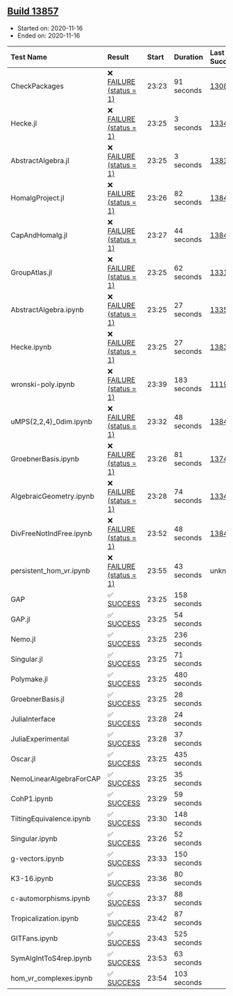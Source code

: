 ## [Build 13857](https://oscarci.mathematik.uni-kl.de/job/oscar/13857/)

* Started on: 2020-11-16
* Ended on: 2020-11-16

| Test Name    | Result | Start | Duration | Last Success | First Failure |
|:-------------|:-------|:------|:---------|:-------------|:--------------|
| CheckPackages | ❌ [FAILURE (status = 1)](https://oscarci.mathematik.uni-kl.de/job/oscar/13857/artifact/logs/build-13857/CheckPackages.log) | 23:23 | 91 seconds | [13085](https://oscarci.mathematik.uni-kl.de/job/oscar/13085/) | [13086](https://oscarci.mathematik.uni-kl.de/job/oscar/13086/) |
| Hecke.jl | ❌ [FAILURE (status = 1)](https://oscarci.mathematik.uni-kl.de/job/oscar/13857/artifact/logs/build-13857/Hecke.jl.log) | 23:25 | 3 seconds | [13341](https://oscarci.mathematik.uni-kl.de/job/oscar/13341/) | [13342](https://oscarci.mathematik.uni-kl.de/job/oscar/13342/) |
| AbstractAlgebra.jl | ❌ [FAILURE (status = 1)](https://oscarci.mathematik.uni-kl.de/job/oscar/13857/artifact/logs/build-13857/AbstractAlgebra.jl.log) | 23:25 | 3 seconds | [13837](https://oscarci.mathematik.uni-kl.de/job/oscar/13837/) | [13838](https://oscarci.mathematik.uni-kl.de/job/oscar/13838/) |
| HomalgProject.jl | ❌ [FAILURE (status = 1)](https://oscarci.mathematik.uni-kl.de/job/oscar/13857/artifact/logs/build-13857/HomalgProject.jl.log) | 23:26 | 82 seconds | [13845](https://oscarci.mathematik.uni-kl.de/job/oscar/13845/) | [13846](https://oscarci.mathematik.uni-kl.de/job/oscar/13846/) |
| CapAndHomalg.jl | ❌ [FAILURE (status = 1)](https://oscarci.mathematik.uni-kl.de/job/oscar/13857/artifact/logs/build-13857/CapAndHomalg.jl.log) | 23:27 | 44 seconds | [13845](https://oscarci.mathematik.uni-kl.de/job/oscar/13845/) | [13846](https://oscarci.mathematik.uni-kl.de/job/oscar/13846/) |
| GroupAtlas.jl | ❌ [FAILURE (status = 1)](https://oscarci.mathematik.uni-kl.de/job/oscar/13857/artifact/logs/build-13857/GroupAtlas.jl.log) | 23:25 | 62 seconds | [13311](https://oscarci.mathematik.uni-kl.de/job/oscar/13311/) | [13312](https://oscarci.mathematik.uni-kl.de/job/oscar/13312/) |
| AbstractAlgebra.ipynb | ❌ [FAILURE (status = 1)](https://oscarci.mathematik.uni-kl.de/job/oscar/13857/artifact/logs/build-13857/AbstractAlgebra.ipynb.log) | 23:25 | 27 seconds | [13355](https://oscarci.mathematik.uni-kl.de/job/oscar/13355/) | [13356](https://oscarci.mathematik.uni-kl.de/job/oscar/13356/) |
| Hecke.ipynb | ❌ [FAILURE (status = 1)](https://oscarci.mathematik.uni-kl.de/job/oscar/13857/artifact/logs/build-13857/Hecke.ipynb.log) | 23:25 | 27 seconds | [13837](https://oscarci.mathematik.uni-kl.de/job/oscar/13837/) | [13838](https://oscarci.mathematik.uni-kl.de/job/oscar/13838/) |
| wronski-poly.ipynb | ❌ [FAILURE (status = 1)](https://oscarci.mathematik.uni-kl.de/job/oscar/13857/artifact/logs/build-13857/wronski-poly.ipynb.log) | 23:39 | 183 seconds | [11192](https://oscarci.mathematik.uni-kl.de/job/oscar/11192/) | [11193](https://oscarci.mathematik.uni-kl.de/job/oscar/11193/) |
| uMPS(2,2,4)_0dim.ipynb | ❌ [FAILURE (status = 1)](https://oscarci.mathematik.uni-kl.de/job/oscar/13857/artifact/logs/build-13857/uMPS-2-2-4-_0dim.ipynb.log) | 23:32 | 48 seconds | [13841](https://oscarci.mathematik.uni-kl.de/job/oscar/13841/) | [13842](https://oscarci.mathematik.uni-kl.de/job/oscar/13842/) |
| GroebnerBasis.ipynb | ❌ [FAILURE (status = 1)](https://oscarci.mathematik.uni-kl.de/job/oscar/13857/artifact/logs/build-13857/GroebnerBasis.ipynb.log) | 23:26 | 81 seconds | [13748](https://oscarci.mathematik.uni-kl.de/job/oscar/13748/) | [13749](https://oscarci.mathematik.uni-kl.de/job/oscar/13749/) |
| AlgebraicGeometry.ipynb | ❌ [FAILURE (status = 1)](https://oscarci.mathematik.uni-kl.de/job/oscar/13857/artifact/logs/build-13857/AlgebraicGeometry.ipynb.log) | 23:28 | 74 seconds | [13341](https://oscarci.mathematik.uni-kl.de/job/oscar/13341/) | [13342](https://oscarci.mathematik.uni-kl.de/job/oscar/13342/) |
| DivFreeNotIndFree.ipynb | ❌ [FAILURE (status = 1)](https://oscarci.mathematik.uni-kl.de/job/oscar/13857/artifact/logs/build-13857/DivFreeNotIndFree.ipynb.log) | 23:52 | 48 seconds | [13845](https://oscarci.mathematik.uni-kl.de/job/oscar/13845/) | [13846](https://oscarci.mathematik.uni-kl.de/job/oscar/13846/) |
| persistent_hom_vr.ipynb | ❌ [FAILURE (status = 1)](https://oscarci.mathematik.uni-kl.de/job/oscar/13857/artifact/logs/build-13857/persistent_hom_vr.ipynb.log) | 23:55 | 43 seconds | unknown | unknown |
| GAP | ✅ [SUCCESS](https://oscarci.mathematik.uni-kl.de/job/oscar/13857/artifact/logs/build-13857/GAP.log) | 23:25 | 158 seconds |  |  |
| GAP.jl | ✅ [SUCCESS](https://oscarci.mathematik.uni-kl.de/job/oscar/13857/artifact/logs/build-13857/GAP.jl.log) | 23:25 | 54 seconds |  |  |
| Nemo.jl | ✅ [SUCCESS](https://oscarci.mathematik.uni-kl.de/job/oscar/13857/artifact/logs/build-13857/Nemo.jl.log) | 23:25 | 236 seconds |  |  |
| Singular.jl | ✅ [SUCCESS](https://oscarci.mathematik.uni-kl.de/job/oscar/13857/artifact/logs/build-13857/Singular.jl.log) | 23:25 | 71 seconds |  |  |
| Polymake.jl | ✅ [SUCCESS](https://oscarci.mathematik.uni-kl.de/job/oscar/13857/artifact/logs/build-13857/Polymake.jl.log) | 23:25 | 480 seconds |  |  |
| GroebnerBasis.jl | ✅ [SUCCESS](https://oscarci.mathematik.uni-kl.de/job/oscar/13857/artifact/logs/build-13857/GroebnerBasis.jl.log) | 23:25 | 28 seconds |  |  |
| JuliaInterface | ✅ [SUCCESS](https://oscarci.mathematik.uni-kl.de/job/oscar/13857/artifact/logs/build-13857/JuliaInterface.log) | 23:28 | 24 seconds |  |  |
| JuliaExperimental | ✅ [SUCCESS](https://oscarci.mathematik.uni-kl.de/job/oscar/13857/artifact/logs/build-13857/JuliaExperimental.log) | 23:28 | 37 seconds |  |  |
| Oscar.jl | ✅ [SUCCESS](https://oscarci.mathematik.uni-kl.de/job/oscar/13857/artifact/logs/build-13857/Oscar.jl.log) | 23:25 | 435 seconds |  |  |
| NemoLinearAlgebraForCAP | ✅ [SUCCESS](https://oscarci.mathematik.uni-kl.de/job/oscar/13857/artifact/logs/build-13857/NemoLinearAlgebraForCAP.log) | 23:25 | 35 seconds |  |  |
| CohP1.ipynb | ✅ [SUCCESS](https://oscarci.mathematik.uni-kl.de/job/oscar/13857/artifact/logs/build-13857/CohP1.ipynb.log) | 23:29 | 59 seconds |  |  |
| TiltingEquivalence.ipynb | ✅ [SUCCESS](https://oscarci.mathematik.uni-kl.de/job/oscar/13857/artifact/logs/build-13857/TiltingEquivalence.ipynb.log) | 23:30 | 148 seconds |  |  |
| Singular.ipynb | ✅ [SUCCESS](https://oscarci.mathematik.uni-kl.de/job/oscar/13857/artifact/logs/build-13857/Singular.ipynb.log) | 23:26 | 52 seconds |  |  |
| g-vectors.ipynb | ✅ [SUCCESS](https://oscarci.mathematik.uni-kl.de/job/oscar/13857/artifact/logs/build-13857/g-vectors.ipynb.log) | 23:33 | 150 seconds |  |  |
| K3-16.ipynb | ✅ [SUCCESS](https://oscarci.mathematik.uni-kl.de/job/oscar/13857/artifact/logs/build-13857/K3-16.ipynb.log) | 23:36 | 80 seconds |  |  |
| c-automorphisms.ipynb | ✅ [SUCCESS](https://oscarci.mathematik.uni-kl.de/job/oscar/13857/artifact/logs/build-13857/c-automorphisms.ipynb.log) | 23:37 | 88 seconds |  |  |
| Tropicalization.ipynb | ✅ [SUCCESS](https://oscarci.mathematik.uni-kl.de/job/oscar/13857/artifact/logs/build-13857/Tropicalization.ipynb.log) | 23:42 | 87 seconds |  |  |
| GITFans.ipynb | ✅ [SUCCESS](https://oscarci.mathematik.uni-kl.de/job/oscar/13857/artifact/logs/build-13857/GITFans.ipynb.log) | 23:43 | 525 seconds |  |  |
| SymAlgIntToS4rep.ipynb | ✅ [SUCCESS](https://oscarci.mathematik.uni-kl.de/job/oscar/13857/artifact/logs/build-13857/SymAlgIntToS4rep.ipynb.log) | 23:53 | 63 seconds |  |  |
| hom_vr_complexes.ipynb | ✅ [SUCCESS](https://oscarci.mathematik.uni-kl.de/job/oscar/13857/artifact/logs/build-13857/hom_vr_complexes.ipynb.log) | 23:54 | 103 seconds |  |  |
